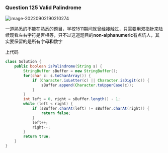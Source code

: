 ### Question 125 Valid Palindrome

![image-20220902190210274](C:\Users\jason\AppData\Roaming\Typora\typora-user-images\image-20220902190210274.png)

一道熟悉的不能在熟悉的题目，学校1511期间就曾经接触过，只需要用双指针来陆续观看左右字符是否相等，只不过这道题目的**non-alphanumeric**有点坑人，其实要保留的是所有字母**和**数字

上代码

~~~java
class Solution {
    public boolean isPalindrome(String s) {
        StringBuffer sBuffer = new StringBuffer();
        for(char c: s.toCharArray()) {
            if (Character.isLetter(c) || Character.isDigit(c)) {
                sBuffer.append(Character.toUpperCase(c));
            }
        }
        int left = 0, right = sBuffer.length() - 1;
        while (left < right) {
            if (sBuffer.charAt(left) != sBuffer.charAt(right)) {
                return false;
            }
            left++;
            right--;
        }
        return true;
    }
}
~~~

